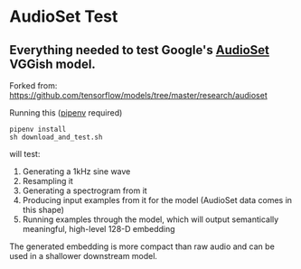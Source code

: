 # AudioSet Test
## Everything needed to test Google's [AudioSet](https://research.google.com/audioset/) VGGish model.

Forked from: https://github.com/tensorflow/models/tree/master/research/audioset

Running this ([pipenv](https://github.com/pypa/pipenv) required)
```console
pipenv install
sh download_and_test.sh
```

will test:
1. Generating a 1kHz sine wave
2. Resampling it
3. Generating a spectrogram from it 
4. Producing input examples from it for the model (AudioSet data comes in this shape)
5. Running examples through the model, which will output semantically meaningful, high-level 128-D embedding

The generated embedding is more compact than raw audio and can be used in a shallower downstream model.
